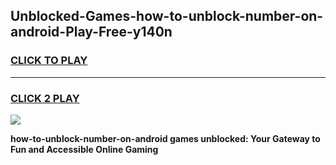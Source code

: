 
## Unblocked-Games-how-to-unblock-number-on-android-Play-Free-y140n
<h3>
<a href="https://premium76.site?title=how-to-unblock-number-on-android&ref=23A">CLICK TO PLAY</a></h3>
<hr>

<h3>
<a href="https://premium76.site?title=how-to-unblock-number-on-android&ref=23A">CLICK 2 PLAY</a>
  
</h3>

<a href="https://premium76.site?title=how-to-unblock-number-on-android&ref=23A"><img src="https://clearcache.store/games.png"></a>


**how-to-unblock-number-on-android games unblocked: Your Gateway to Fun and Accessible Online Gaming**
